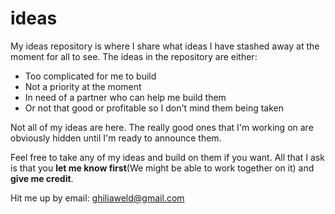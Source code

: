# ideas
My ideas repository is where I share what ideas I have stashed away at the moment for all to see.
The ideas in the repository are either:
- Too complicated for me to build
- Not a priority at the moment
- In need of a partner who can help me build them
- Or not that good or profitable so I don't mind them being taken

Not all of my ideas are here. The really good ones that I'm working on are obviously hidden until I'm ready to announce them.

Feel free to take any of my ideas and build on them if you want. All that I ask is that you **let me know first**(We might be able to work together on it) and **give me credit**.

Hit me up by email: ghiliaweld@gmail.com
